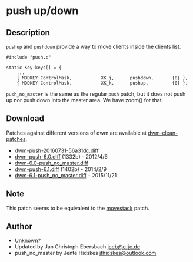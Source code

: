 # push up/down

## Description

`pushup` and `pushdown` provide a way to move clients inside the clients list.

	#include "push.c"

	static Key keys[] = {
		...
		{ MODKEY|ControlMask,           XK_j,      pushdown,       {0} },
		{ MODKEY|ControlMask,           XK_k,      pushup,         {0} },

`push_no_master` is the same as the regular `push` patch, but it does not push up nor push down into the master area. We have zoom() for that.

## Download
Patches against different versions of dwm are available at
[dwm-clean-patches](https://github.com/jceb/dwm-clean-patches).

 * [dwm-push-20160731-56a31dc.diff](dwm-push-20160731-56a31dc.diff)
 * [dwm-push-6.0.diff](dwm-push-6.0.diff) (1332b) - 2012/4/6
 * [dwm-6.0-push_no_master.diff](dwm-6.0-push_no_master.diff)
 * [dwm-push-6.1.diff](dwm-push-6.1.diff) (1402b) - 2014/2/9
 * [dwm-6.1-push_no_master.diff](dwm-6.1-push_no_master.diff) - 2015/11/21

## Note
This patch seems to be equivalent to the [movestack](../movestack/) patch.

## Author
 * Unknown?
 * Updated by Jan Christoph Ebersbach <jceb@e-jc.de>
 * push_no_master by Jente Hidskes <jthidskes@outlook.com>
